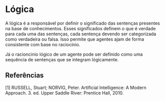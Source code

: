 # Lógica

A lógica é a responsável por definir o significado das sentenças presentes na base de conhecimentos. Esses significados definem o que é verdade para cada uma das sentenças, cada sentença devendo ser categorizada como verdadeira ou falsa. Isso permite que agentes ajam de forma consistente com base no raciocínio.


Já o racioncinio lógico de um agente pode ser definido como uma sequência de sentenças que se integram lógicamente.

## Referências

[1] RUSSELL, Stuart; NORVIG, Peter. Artificial Intelligence: A Modern Approach. 3. ed. Upper Saddle River: 
Prentice Hall, 2010.